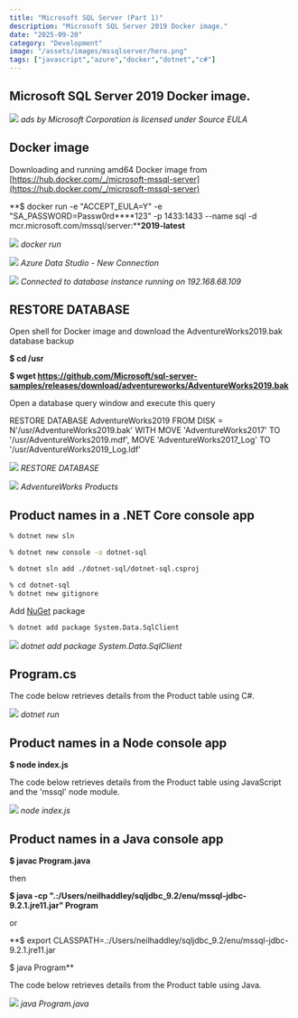 ```yaml
---
title: "Microsoft SQL Server (Part 1)"
description: "Microsoft SQL Server 2019 Docker image."
date: "2025-09-20"
category: "Development"
image: "/assets/images/mssqlserver/hero.png"
tags: ["javascript","azure","docker","dotnet","c#"]
---
```


## Microsoft SQL Server 2019 Docker image.

![](/assets/images/mssqlserver/ads.svg)
*ads by Microsoft Corporation is licensed under Source EULA*


## Docker image

Downloading and running amd64 Docker image from [https://hub.docker.com/_/microsoft-mssql-server](https://hub.docker.com/_/microsoft-mssql-server)

**$ docker run -e "ACCEPT_EULA=Y" -e "SA_PASSWORD=Passw0rd****123" -p 1433:1433 --name sql -d mcr.microsoft.com/mssql/server:****2019-latest**

![](/assets/images/mssqlserver/image-28-651x336.png)
*docker run*

![](/assets/images/mssqlserver/screen-shot-2021-03-14-at-5.03.27-pm-1538x1266.png)
*Azure Data Studio - New Connection*

![](/assets/images/mssqlserver/screen-shot-2021-03-14-at-5.05.30-pm-1540x1264.png)
*Connected to database instance running on 192.168.68.109*


## RESTORE DATABASE

Open shell for Docker image and download the AdventureWorks2019.bak database backup

**$ cd /usr**

**$ wget https://github.com/Microsoft/sql-server-samples/releases/download/adventureworks/AdventureWorks2019.bak**

Open a database query window and execute this query

RESTORE DATABASE AdventureWorks2019 
FROM DISK = N'/usr/AdventureWorks2019.bak'
WITH MOVE 'AdventureWorks2017' TO '/usr/AdventureWorks2019.mdf',
MOVE 'AdventureWorks2017_Log' TO '/usr/AdventureWorks2019_Log.ldf'

![](/assets/images/mssqlserver/screen-shot-2021-03-14-at-5.56.57-pm-1836x1029.png)
*RESTORE DATABASE*

![](/assets/images/mssqlserver/screen-shot-2021-03-14-at-6.08.10-pm-1836x1031.png)
*AdventureWorks Products*


## Product names in a .NET Core console app

```bash
% dotnet new sln
```

```bash
% dotnet new console -o dotnet-sql 
```

```bash
% dotnet sln add ./dotnet-sql/dotnet-sql.csproj
```

```bash
% cd dotnet-sql
% dotnet new gitignore
```

Add [NuGet](nuget.html) package

```bash
% dotnet add package System.Data.SqlClient
```

![](/assets/images/mssqlserver/screen-shot-2021-03-15-at-7.10.16-pm-1836x1133.png)
*dotnet add package System.Data.SqlClient*


## Program.cs

The code below retrieves details from the Product table using C#.

![](/assets/images/mssqlserver/screen-shot-2021-03-16-at-8.49.39-pm-1126x740.png)
*dotnet run*


## Product names in a Node console app

**$ node index.js**

The code below retrieves details from the Product table using JavaScript and the 'mssql' node module.

![](/assets/images/mssqlserver/screen-shot-2021-03-25-at-5.50.18-pm-1134x734.png)
*node index.js*


## Product names in a Java console app

**$ javac Program.java**

then

**$ java -cp ".:/Users/neilhaddley/sqljdbc_9.2/enu/mssql-jdbc-9.2.1.jre11.jar" Program**

or

**$ export CLASSPATH=.:/Users/neilhaddley/sqljdbc_9.2/enu/mssql-jdbc-9.2.1.jre11.jar

$ java Program**

The code below retrieves details from the Product table using Java.

![](/assets/images/mssqlserver/screen-shot-2021-03-25-at-5.48.28-pm-1134x736.png)
*java Program.java*
